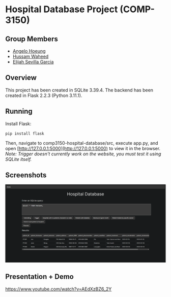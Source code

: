 # Hospital Database Project (COMP-3150)

## Group Members

- [Angelo Hoeung](https://github.com/angelohoeung)
- [Hussam Waheed](https://github.com/HussamWaheed)
- [Elijah Sevilla Garcia](https://github.com/sevillae)

## Overview

This project has been created in SQLite 3.39.4. The backend has been created in Flask 2.2.3 (Python 3.11.1).

## Running

Install Flask:

```
pip install flask
```

Then, navigate to comp3150-hospital-database/src, execute app.py, and open [http://127.0.0.1:5000](http://127.0.0.1:5000) to view it in the browser.
_Note: Trigger doesn't currently work on the website, you must test it using SQLite itself._

## Screenshots

![Frontpage](/screenshots/frontpage.PNG)

## Presentation + Demo

https://www.youtube.com/watch?v=AEdXzBZ6_2Y
